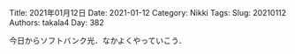 ﻿Title: 2021年01月12日
Date: 2021-01-12
Category: Nikki
Tags: 
Slug: 20210112
Authors: takala4
Day: 382



今日からソフトバンク光．なかよくやっていこう．
